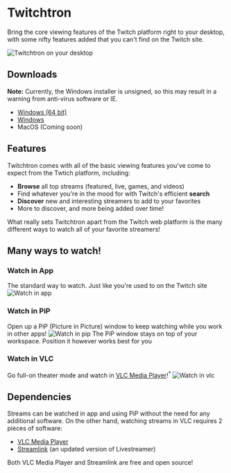 # Twitchtron
Bring the core viewing features of the Twitch platform right to your desktop, with some nifty features added that you can't find on the Twitch site.

![Twitchtron on your desktop](../gh-pages/src/assets/images/appScreens/featuredStreams.png?raw=true)

## Downloads
**Note:** Currently, the Windows installer is unsigned, so this may result in a warning from anti-virus software or IE.
* [Windows (64 bit)](http://github.com/Tanexion/Twitchtron/releases/download/v1.0.0/TwitchtronSetup-x64.exe)
* [Windows](http://github.com/Tanexion/Twitchtron/releases/download/v1.0.0/TwitchtronSetup-x32.exe)
* MacOS (Coming soon)

## Features
Twitchtron comes with all of the basic viewing features you've come to expect from the Twtich platform, including:

* **Browse** all top streams (featured, live, games, and videos)
* Find whatever you're in the mood for with Twitch's efficient **search**
* **Discover** new and interesting streamers to add to your favorites
* More to discover, and more being added over time!

What really sets Twitchtron apart from the Twitch web platform is the many different ways to watch all of your favorite streamers!

## Many ways to watch!
### Watch in App
The standard way to watch. Just like you're used to on the Twitch site
![Watch in app](../gh-pages/src/assets/images/appScreens/watchInApp.png?raw=true)

### Watch in PiP
Open up a PiP (Picture in Picture) window to keep watching while you work in other apps!
![Watch in pip](../gh-pages/src/assets/images/appScreens/watchInPip.png?raw=true)
The PiP window stays on top of your workspace. Position it however works best for you

### Watch in VLC
Go full-on theater mode and watch in [VLC Media Player](http://www.videolan.org/vlc/index.html)!<sup>*</sup>
![Watch in vlc](../gh-pages/src/assets/images/appScreens/watchInVLC.png?raw=true)

## Dependencies
Streams can be watched in app and using PiP without the need for any additional software. On the other hand, watching streams
in VLC requires 2 pieces of software:

* [VLC Media Player](http://www.videolan.org/vlc/index.html)
* [Streamlink](https://streamlink.github.io/) (an updated version of Livestreamer)

Both VLC Media Player and Streamlink are free and open source!
